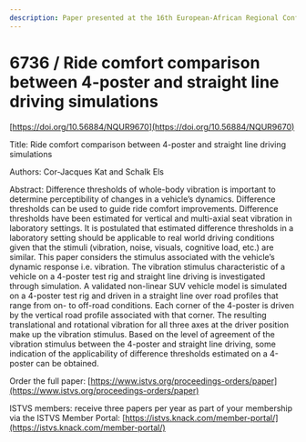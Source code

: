 ```yaml
---
description: Paper presented at the 16th European-African Regional Conference of the ISTVS
---
```


# 6736 / Ride comfort comparison between 4-poster and straight line driving simulations

[https://doi.org/10.56884/NQUR9670](https://doi.org/10.56884/NQUR9670)

Title: Ride comfort comparison between 4-poster and straight line driving simulations

Authors: Cor-Jacques Kat and Schalk Els

Abstract: Difference thresholds of whole-body vibration is important to determine perceptibility of changes in a vehicle’s dynamics. Difference thresholds can be used to guide ride comfort improvements. Difference thresholds have been estimated for vertical and multi-axial seat vibration in laboratory settings. It is postulated that estimated difference thresholds in a laboratory setting should be applicable to real world driving conditions given that the stimuli (vibration, noise, visuals, cognitive load, etc.) are similar. This paper considers the stimulus associated with the vehicle’s dynamic response i.e. vibration. The vibration stimulus characteristic of a vehicle on a 4-poster test rig and straight line driving is investigated through simulation. A validated non-linear SUV vehicle model is simulated on a 4-poster test rig and driven in a straight line over road profiles that range from on- to off-road conditions. Each corner of the 4-poster is driven by the vertical road profile associated with that corner. The resulting translational and rotational vibration for all three axes at the driver position make up the vibration stimulus. Based on the level of agreement of the vibration stimulus between the 4-poster and straight line driving, some indication of the applicability of difference thresholds estimated on a 4-poster can be obtained.

Order the full paper: [https://www.istvs.org/proceedings-orders/paper](https://www.istvs.org/proceedings-orders/paper)

ISTVS members: receive three papers per year as part of your membership via the ISTVS Member Portal: [https://istvs.knack.com/member-portal/](https://istvs.knack.com/member-portal/)

